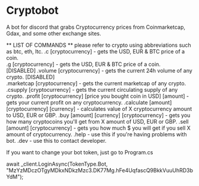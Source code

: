 # Cryptobot
A bot for discord that grabs Cryptocurrency prices from Coinmarketcap, Gdax, and some other exchange sites.


** LIST OF COMMANDS ** please refer to crypto using abbreviations such as btc, eth, ltc.
 .c [cryptocurrency] - gets the USD, EUR & BTC price of a coin.		
	.g [cryptocurrency] - gets the USD, EUR & BTC price of a coin.		
 [DISABLED] .volume [cryptocurrency] - gets the current 24h volume of any crypto. [DISABLED]	
 .marketcap [cryptocurrency] - gets the current marketcap of any crypto.	
 .csupply [cryptocurrency] - gets the current circulating supply of any crypto.	
 .profit [cryptocurrency] [price you bought coin in USD] [amount] - gets your current profit on any cryptocurrency.
 .calculate [amount] [cryptocurrency] [currency] - calculates value of X cryptocurrency amount to USD, EUR or GBP.
 .buy [amount] [currency] [cryptocurrency] - gets you how many cryptocoins you'll get from X amount of USD, EUR or GBP.
 .sell [amount] [cryptocurrency] - gets you how much $ you will get if you sell X amount of cryptocurrency.
 .help - use this if you're having problems with bot.
 .dev - use this to contact developer.

If you want to change your bot token, just go to Program.cs

await _client.LoginAsync(TokenType.Bot, "MzYzMDczOTgyMDkxNDkzMzc3.DK77Mg.hFe4UqfascQ9BkkVuuUhRD3bYdM");

